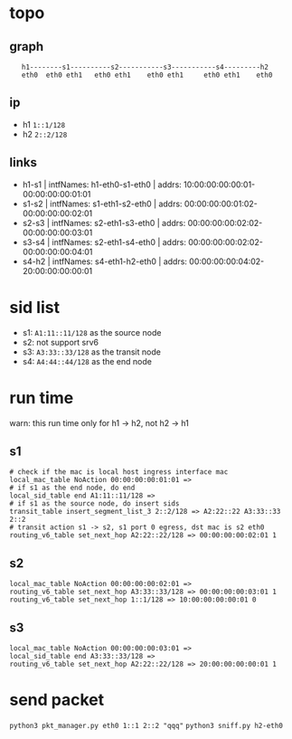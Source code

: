 # topo
## graph
````
   h1--------s1----------s2-----------s3-----------s4---------h2
   eth0  eth0 eth1   eth0 eth1    eth0 eth1     eth0 eth1    eth0
````
## ip
- h1 `1::1/128`
- h2 `2::2/128`
## links
- h1-s1 | intfNames: h1-eth0-s1-eth0 | addrs: 10:00:00:00:00:01-00:00:00:00:01:01
- s1-s2 | intfNames: s1-eth1-s2-eth0 | addrs: 00:00:00:00:01:02-00:00:00:00:02:01
- s2-s3 | intfNames: s2-eth1-s3-eth0 | addrs: 00:00:00:00:02:02-00:00:00:00:03:01
- s3-s4 | intfNames: s2-eth1-s4-eth0 | addrs: 00:00:00:00:02:02-00:00:00:00:04:01
- s4-h2 | intfNames: s4-eth1-h2-eth0 | addrs: 00:00:00:00:04:02-20:00:00:00:00:01

# sid list
- s1: `A1:11::11/128` as the source node
- s2: not support srv6
- s3: `A3:33::33/128` as the transit node
- s4: `A4:44::44/128` as the end node

# run time
warn: this run time only for h1 -> h2, not h2 -> h1
## s1
````
# check if the mac is local host ingress interface mac
local_mac_table NoAction 00:00:00:00:01:01 => 
# if s1 as the end node, do end
local_sid_table end A1:11::11/128 => 
# if s1 as the source node, do insert sids
transit_table insert_segment_list_3 2::2/128 => A2:22::22 A3:33::33 2::2
# transit action s1 -> s2, s1 port 0 egress, dst mac is s2 eth0
routing_v6_table set_next_hop A2:22::22/128 => 00:00:00:00:02:01 1
````
## s2
```
local_mac_table NoAction 00:00:00:00:02:01 => 
routing_v6_table set_next_hop A3:33::33/128 => 00:00:00:00:03:01 1
routing_v6_table set_next_hop 1::1/128 => 10:00:00:00:00:01 0
````
## s3
````
local_mac_table NoAction 00:00:00:00:03:01 => 
local_sid_table end A3:33::33/128 => 
routing_v6_table set_next_hop A2:22::22/128 => 20:00:00:00:00:01 1
````
# send packet
`python3 pkt_manager.py eth0 1::1 2::2 "qqq"`
`python3 sniff.py h2-eth0`

